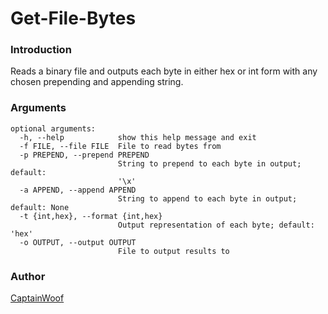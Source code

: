 # Get-File-Bytes

### Introduction
Reads a binary file and outputs each byte in either hex or int form with any chosen prepending and appending string.

### Arguments
```
optional arguments:
  -h, --help            show this help message and exit
  -f FILE, --file FILE  File to read bytes from
  -p PREPEND, --prepend PREPEND
                        String to prepend to each byte in output; default:
                        '\x'
  -a APPEND, --append APPEND
                        String to append to each byte in output; default: None
  -t {int,hex}, --format {int,hex}
                        Output representation of each byte; default: 'hex'
  -o OUTPUT, --output OUTPUT
                        File to output results to
```

### Author

[CaptainWoof](https://twitter.com/realCaptainWoof)
